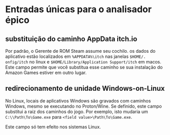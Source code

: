 # Entradas únicas para o analisador épico

## substituição do caminho AppData itch.io
Por padrão, o Gerente de ROM Steam assume seu cochilo. os dados do aplicativo estão localizados em `%APPDATA%\itch` nas janelas `$HOME/. onfig/itch` no linux e `$HOME/Library/Application Support/itch` em macos. Este campo permite que você substitua esse caminho se sua instalação do Amazon Games estiver em outro lugar.

## redirecionamento de unidade Windows-on-Linux
No Linux, locais de aplicativos Windows são gravados com caminhos Windows, mesmo se executando no Proton/Wine. Se definido, este campo substitui a raiz dos caminhos do jogo. Por exemplo, isto mudaria um `C:\\Path\To\Game.exe` para `<field value>\Path\To\Game.exe`.

Este campo só tem efeito nos sistemas Linux.
